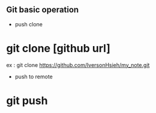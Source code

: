 Git basic operation
------------------------------------
- push clone
# git clone [github url]
ex : git clone https://github.com/IversonHsieh/my_note.git

- push to remote
# git push 

